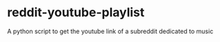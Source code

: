 # reddit-youtube-playlist
A python script to get the youtube link of a subreddit dedicated to music
